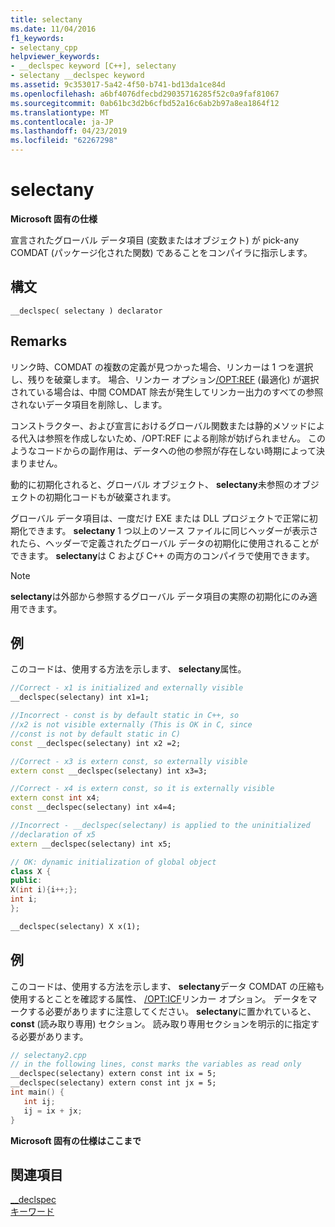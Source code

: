 ```yaml
---
title: selectany
ms.date: 11/04/2016
f1_keywords:
- selectany_cpp
helpviewer_keywords:
- __declspec keyword [C++], selectany
- selectany __declspec keyword
ms.assetid: 9c353017-5a42-4f50-b741-bd13da1ce84d
ms.openlocfilehash: a6bf4076dfecbd29035716285f52c0a9faf81067
ms.sourcegitcommit: 0ab61bc3d2b6cfbd52a16c6ab2b97a8ea1864f12
ms.translationtype: MT
ms.contentlocale: ja-JP
ms.lasthandoff: 04/23/2019
ms.locfileid: "62267298"
---
```

# <a name="selectany"></a>selectany

**Microsoft 固有の仕様**

宣言されたグローバル データ項目 (変数またはオブジェクト) が pick-any COMDAT (パッケージ化された関数) であることをコンパイラに指示します。

## <a name="syntax"></a>構文

```
__declspec( selectany ) declarator
```

## <a name="remarks"></a>Remarks

リンク時、COMDAT の複数の定義が見つかった場合、リンカーは 1 つを選択し、残りを破棄します。 場合、リンカー オプション[/OPT:REF](../build/reference/opt-optimizations.md) (最適化) が選択されている場合は、中間 COMDAT 除去が発生してリンカー出力のすべての参照されないデータ項目を削除し、します。

コンストラクター、および宣言におけるグローバル関数または静的メソッドによる代入は参照を作成しないため、/OPT:REF による削除が妨げられません。 このようなコードからの副作用は、データへの他の参照が存在しない時期によって決まりません。

動的に初期化されると、グローバル オブジェクト、 **selectany**未参照のオブジェクトの初期化コードもが破棄されます。

グローバル データ項目は、一度だけ EXE または DLL プロジェクトで正常に初期化できます。 **selectany** 1 つ以上のソース ファイルに同じヘッダーが表示されたら、ヘッダーで定義されたグローバル データの初期化に使用されることができます。 **selectany**は C および C++ の両方のコンパイラで使用できます。

> [!NOTE]
>  **selectany**は外部から参照するグローバル データ項目の実際の初期化にのみ適用できます。

## <a name="example"></a>例

このコードは、使用する方法を示します、 **selectany**属性。

```cpp
//Correct - x1 is initialized and externally visible
__declspec(selectany) int x1=1;

//Incorrect - const is by default static in C++, so
//x2 is not visible externally (This is OK in C, since
//const is not by default static in C)
const __declspec(selectany) int x2 =2;

//Correct - x3 is extern const, so externally visible
extern const __declspec(selectany) int x3=3;

//Correct - x4 is extern const, so it is externally visible
extern const int x4;
const __declspec(selectany) int x4=4;

//Incorrect - __declspec(selectany) is applied to the uninitialized
//declaration of x5
extern __declspec(selectany) int x5;

// OK: dynamic initialization of global object
class X {
public:
X(int i){i++;};
int i;
};

__declspec(selectany) X x(1);
```

## <a name="example"></a>例

このコードは、使用する方法を示します、 **selectany**データ COMDAT の圧縮も使用するとことを確認する属性、 [/OPT:ICF](../build/reference/opt-optimizations.md)リンカー オプション。 データをマークする必要がありますに注意してください。 **selectany**に置かれていると、 **const** (読み取り専用) セクション。 読み取り専用セクションを明示的に指定する必要があります。

```cpp
// selectany2.cpp
// in the following lines, const marks the variables as read only
__declspec(selectany) extern const int ix = 5;
__declspec(selectany) extern const int jx = 5;
int main() {
   int ij;
   ij = ix + jx;
}
```

**Microsoft 固有の仕様はここまで**

## <a name="see-also"></a>関連項目

[__declspec](../cpp/declspec.md)<br/>
[キーワード](../cpp/keywords-cpp.md)